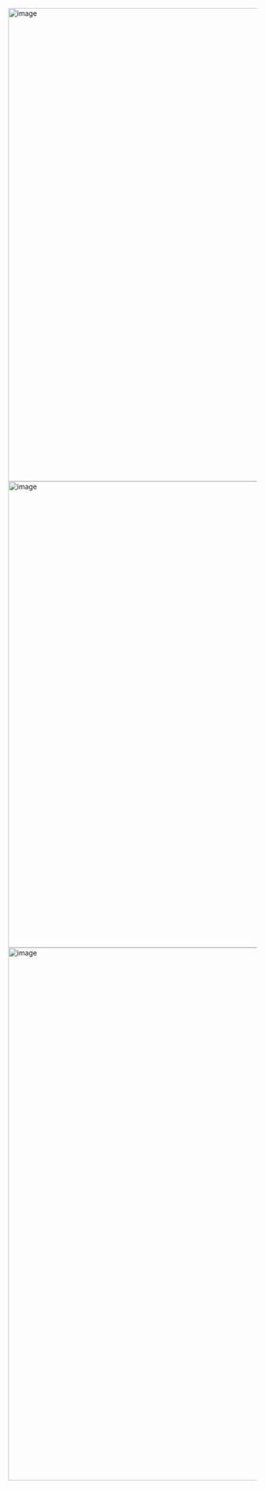 <img width="1897" height="959" alt="image" src="https://github.com/user-attachments/assets/6ae93f76-8616-45ed-8162-b474ce0b3f84" />

<img width="1901" height="945" alt="image" src="https://github.com/user-attachments/assets/a875cda5-abd4-4b65-886b-56b42eb0dccf" />

<img width="1920" height="1080" alt="image" src="https://github.com/user-attachments/assets/9889a70c-e45e-409e-961e-9e9ac01ac57a" />

